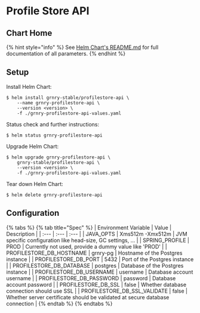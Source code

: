 # Profile Store API

## Chart Home

{% hint style="info" %}
See [Helm Chart's README.md](https://github.com/syncier/grnry-profilestore-api/tree/master/helm) for full documentation of all parameters.
{% endhint %}

## Setup

Install Helm Chart:

```text
$ helm install grnry-stable/profilestore-api \
    --name grnry-profilestore-api \
    --version <version> \
    -f ./grnry-profilestore-api-values.yaml
```

Status check and further instructions:

```text
$ helm status grnry-profilestore-api
```

Upgrade Helm Chart:

```text
$ helm upgrade grnry-profilestore-api \
    grnry-stable/profilestore-api \
    --version <version> \
    -f ./grnry-profilestore-api-values.yaml
```

Tear down Helm Chart:

```text
$ helm delete grnry-profilestore-api
```

## Configuration

{% tabs %}
{% tab title="Spec" %}
| Environment Variable | Value | Description |
| :--- | :--- | :--- |
| JAVA\_OPTS | Xms512m -Xmx512m | JVM specific configuration like head-size, GC settings, ... |
| SPRING\_PROFILE | PROD | Currently not used, provide a dummy value like 'PROD' |
| PROFILESTORE\_DB\_HOSTNAME | grnry-pg | Hostname of the Postgres instance |
| PROFILESTORE\_DB\_PORT | 5432 | Port of the Postgres instance |
| PROFILESTORE\_DB\_DATABASE | postgres | Database of the Postgres instance |
| PROFILESTORE\_DB\_USERNAME | username | Database account username |
| PROFILESTORE\_DB\_PASSWORD | password | Database account password |
| PROFILESTORE\_DB\_SSL | false | Whether database connection should use SSL |
| PROFILESTORE\_DB\_SSL\_VALIDATE | false | Whether server certificate should be validated at secure database connection |
{% endtab %}
{% endtabs %}

